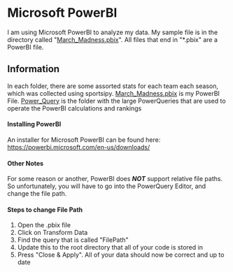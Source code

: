# Microsoft PowerBI
I am using Microsoft PowerBI to analyze my data. My sample file is in the directory called "[March_Madness.pbix](/March_Madness.pbix)". All files that end in "*.pbix" are a PowerBI file.

## Information
In each folder, there are some assorted stats for each team each season, which was collected using sportsipy. [March_Madness.pbix](/Archive/PowerBI/March_Madness.pbix) is my PowerBI File. [Power_Query](/Archive//PowerBI/Power_Query) is the folder with the large PowerQueries that are used to operate the PowerBI calculations and rankings


#### Installing PowerBI
An installer for Microsoft PowerBI can be found here: https://powerbi.microsoft.com/en-us/downloads/


#### Other Notes
For some reason or another, PowerBI does ***NOT*** support relative file paths. So unfortunately, you will have to go into the PowerQuery Editor, and change the file path. 

#### Steps to change File Path
1. Open the .pbix file
2. Click on Transform Data
3. Find the query that is called "FilePath"
4. Update this to the root directory that all of your code is stored in
5. Press "Close & Apply". All of your data should now be correct and up to date